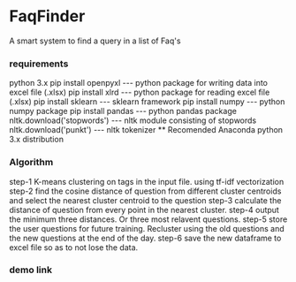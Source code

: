 # FaqFinder
A smart system  to find a query in a list of Faq's

### requirements
python 3.x
pip install openpyxl                        --- python package for writing data into excel file (.xlsx)
pip install xlrd                            --- python package for reading excel file (.xlsx)
pip install sklearn                         --- sklearn framework
pip install numpy                           --- python numpy package
pip install pandas                          --- python pandas package
nltk.download('stopwords')                  --- nltk module consisting of stopwords
nltk.download('punkt')                      --- nltk tokenizer
** Recomended Anaconda python 3.x distribution

### Algorithm 
step-1 K-means clustering on tags in the input file. using tf-idf vectorization
step-2 find the cosine distance of question from different cluster centroids and select the nearest cluster centroid to the question
step-3 calculate the distance of question from every point in the nearest cluster.
step-4 output the minimum three distances. Or three most relavent questions.
step-5 store the user questions for future training. Recluster using the old questions and the new questions at the end of the day.
step-6 save the new dataframe to excel file so as to not lose the data.

### demo link 

